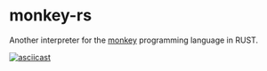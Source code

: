 # monkey-rs

Another interpreter for the [monkey](https://monkeylang.org/) programming language in RUST.


[![asciicast](https://asciinema.org/a/403574.svg)](https://asciinema.org/a/403574)
